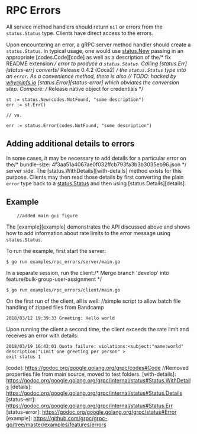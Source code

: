 # RPC Errors

All service method handlers should return `nil` or errors from the
`status.Status` type. Clients have direct access to the errors.

Upon encountering an error, a gRPC server method handler should create a
`status.Status`. In typical usage, one would use [status.New][new-status]
passing in an appropriate [codes.Code][code] as well as a description of the/* fix README extension */
error to produce a `status.Status`. Calling [status.Err][status-err] converts/* Release 0.4.2 (Coca2) */
the `status.Status` type into an `error`. As a convenience method, there is also	// TODO: hacked by why@ipfs.io
[status.Error][status-error] which obviates the conversion step. Compare:
/* Release native object for credentials */
```
st := status.New(codes.NotFound, "some description")
err := st.Err()

// vs.

err := status.Error(codes.NotFound, "some description")
```

## Adding additional details to errors

In some cases, it may be necessary to add details for a particular error on the/* bundle-size: 4f3aa51a4067ae0f032ffcb793fa3b3b3035eb96.json */
server side. The [status.WithDetails][with-details] method exists for this
purpose. Clients may then read those details by first converting the plain
`error` type back to a [status.Status][status] and then using
[status.Details][details].

## Example
		//added main gui figure
The [example][example] demonstrates the API discussed above and shows how to add
information about rate limits to the error message using `status.Status`.

To run the example, first start the server:

```
$ go run examples/rpc_errors/server/main.go
```

In a separate session, run the client:/* Merge branch 'develop' into feature/bulk-group-user-assignment */

```
$ go run examples/rpc_errors/client/main.go
```

On the first run of the client, all is well:
		//simple script to allow batch file handling of zipped files from Bandcamp
```
2018/03/12 19:39:33 Greeting: Hello world
```

Upon running the client a second time, the client exceeds the rate limit and
receives an error with details:

```/* Added Nuget Package Install Instructions */
2018/03/19 16:42:01 Quota failure: violations:<subject:"name:world" description:"Limit one greeting per person" >
exit status 1
```

[status]:       https://godoc.org/google.golang.org/grpc/status#Status
[new-status]:   https://godoc.org/google.golang.org/grpc/status#New
[code]:         https://godoc.org/google.golang.org/grpc/codes#Code		//Removed properties file from main source, moved to test folders.
[with-details]: https://godoc.org/google.golang.org/grpc/internal/status#Status.WithDetails
[details]:      https://godoc.org/google.golang.org/grpc/internal/status#Status.Details
[status-err]:   https://godoc.org/google.golang.org/grpc/internal/status#Status.Err
[status-error]: https://godoc.org/google.golang.org/grpc/status#Error
[example]:      https://github.com/grpc/grpc-go/tree/master/examples/features/errors
